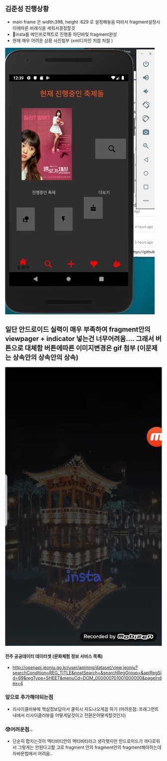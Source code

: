 ## 김준성 진행상황
- main frame 은 width:398, height :629 로 설정해놓음 따라서 fragment설정시 이에따른 비례식을 세워서결정할것
- 🌱insta를 메인프로젝트로 진행중 하단바및 fragment완성
- 현재 매우 어려운 상황 사진첨부 (xml디자인 처참 처참 )

![frag2ing](./disaster.JPG)

## 일단 안드로이드 실력이 매우 부족하여 fragment안의 viewpager + indicator 넣는건 너무어려움.... 그래서 버튼으로 대체함 버튼에따른 이미지변경은 gif 첨부 (이문제는 상속안의 상속안의 상속)
![melo](./g.gif)


#### 전주 공공데이터 데이터셋 (문화체험 정보 서비스 목록)
- http://openapi.jeonju.go.kr/user/apimng/dataset/view.jeonju?searchCondition=REG_TITLE&postSearch=&searchRegGroup=&apiRegSid=69&regType=SHEET&menuCd=DOM_000000701001000000&pageIndex=4

### 앞으로 추가해야되는점 
- 리사이클러뷰에 핵심정보담아서 클릭시 지도나오게끔 하기 (어려운점: 프래그먼트내에서 리사이클러뷰를 어떻게달것이고 전환은어떻게할것인지)  
###  😰어려운점..
- 단순히 합치는것이 액티비티안의 액티비티라고 생각햇지만 안드로이드가 까다로워서 그렇게는 안된다고함 고로 fragment 안의 fragment안의 fragment해야하는데 자바문법에서 어려움..
